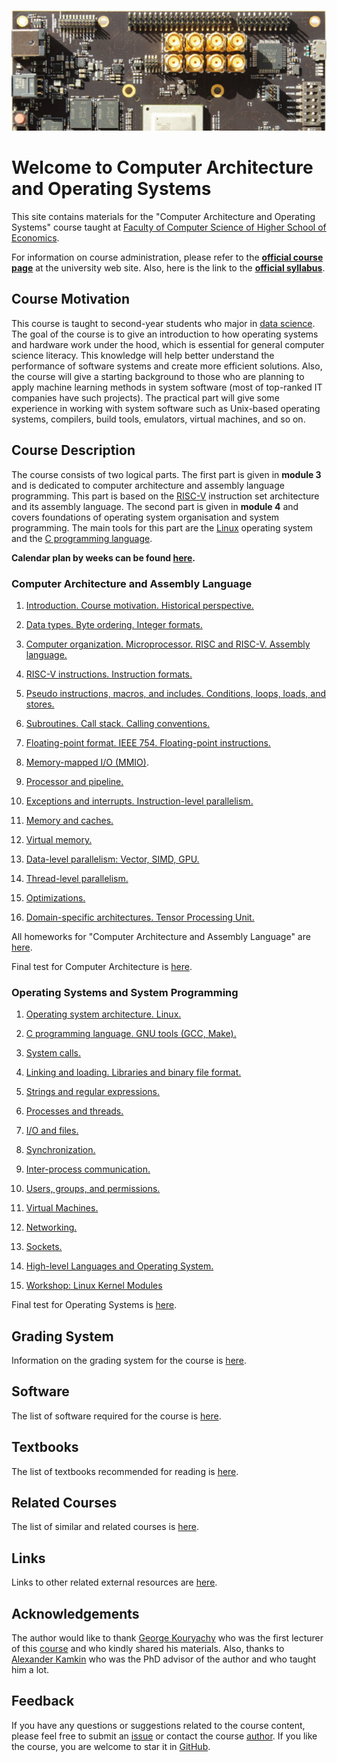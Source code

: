 ![SiFive HiFive Unleashed](images/hifive-unleashed-logo.png)

# Welcome to Computer Architecture and Operating Systems

This site contains materials for the "Computer Architecture and Operating Systems" course taught at
[Faculty of Computer Science of Higher School of Economics](https://cs.hse.ru/en/).

For information on course administration, please refer to the
__[official course page](http://wiki.cs.hse.ru/ACOS_DSBA_2020/2021)__ at the university web site.
Also, here is the link to the __[official syllabus](https://www.hse.ru/edu/courses/375268865)__.

## Course Motivation

This course is taught to second-year students who major in [data science](https://www.hse.ru/en/ba/data/).
The goal of the course is to give an introduction to how operating systems and hardware work under the hood,
which is essential for general computer science literacy.
This knowledge will help better understand the performance of software systems and create more efficient solutions.
Also, the course will give a starting background to those who are planning to apply machine learning methods
in system software (most of top-ranked IT companies have such projects).
The practical part will give some experience in working with system software such as Unix-based operating systems,
compilers, build tools, emulators, virtual machines, and so on. 

## Course Description

The course consists of two logical parts.
The first part is given in __module 3__ and is dedicated to computer architecture and assembly language programming.
This part is based on the [RISC-V](https://en.wikipedia.org/wiki/RISC-V) instruction set architecture
and its assembly language.
The second part is given in __module 4__ and covers foundations of operating system organisation and system programming.
The main tools for this part are the [Linux](https://en.wikipedia.org/wiki/Linux) operating system and
the [C programming language](https://en.wikipedia.org/wiki/C_%28programming_language%29).

__Calendar plan by weeks can be found [here](calendar.md).__

### Computer Architecture and Assembly Language

1. [Introduction. Course motivation. Historical perspective.](part1ca/01_Introduction/lecture.md)

1. [Data types. Byte ordering. Integer formats.](part1ca/02_DataTypes/lecture.md)

1. [Computer organization. Microprocessor. RISC and RISC-V. Assembly language.](part1ca/03_CPU/lecture.md)

1. [RISC-V instructions. Instruction formats.](part1ca/04_Instructions/lecture.md)

1. [Pseudo instructions, macros, and includes. Conditions, loops, loads, and stores.](part1ca/05_MacrosBranchesArrays/lecture.md)

1. [Subroutines. Call stack. Calling conventions.](part1ca/06_CallStack/lecture.md)

1. [Floating-point format. IEEE 754. Floating-point instructions.](part1ca/07_FP/lecture.md)

1. [Memory-mapped I/O (MMIO)](part1ca/08_MMIO/lecture.md).

1. [Processor and pipeline.](part1ca/09_Pipeline/lecture.md)

1. [Exceptions and interrupts. Instruction-level parallelism.](part1ca/10_Exceptions/lecture.md)

1. [Memory and caches.](part1ca/11_Caches/lecture.md)

1. [Virtual memory.](part1ca/12_VM/lecture.md)

1. [Data-level parallelism: Vector, SIMD, GPU.](part1ca/13_DLP/lecture.md)

1. [Thread-level parallelism.](part1ca/14_TLP/lecture.md)

1. [Optimizations.](part1ca/15_Optimize/lecture.md)

1. [Domain-specific architectures. Tensor Processing Unit.](part1ca/16_TPU/lecture.md)

All homeworks for "Computer Architecture and Assembly Language"
are [here](part1ca/Tasks/homeworks.md).

Final test for Computer Architecture is [here](part1ca/final_test.md).

### Operating Systems and System Programming

1. [Operating system architecture. Linux.](part2os/01_OS_Architecture/lecture.md)

1. [C programming language. GNU tools (GCC, Make).](part2os/02_C/lecture.md)

1. [System calls.](part2os/03_SystemCalls/lecture.md)

1. [Linking and loading. Libraries and binary file format.](part2os/04_Linking/lecture.md)

1. [Strings and regular expressions.](part2os/05_Strings/lecture.md)

1. [Processes and threads.](part2os/06_Processes/lecture.md)

1. [I/O and files.](part2os/07_Synch/lecture.md)

1. [Synchronization.](part2os/08_IPC/lecture.md)

1. [Inter-process communication.](part2os/09_IPC/lecture.md)

1. [Users, groups, and permissions.](part2os/10_Permissions/lecture.md)

1. [Virtual Machines.](part2os/11_VM/lecture.md)

1. [Networking.](part2os/12_Networking/lecture.md)

1. [Sockets.](part2os/13_Sockets/lecture.md)

1. [High-level Languages and Operating System.](part2os/14_Python/lecture.md)

1. [Workshop: Linux Kernel Modules](part2os/XX_Linux_Modules/lecture.md)

Final test for Operating Systems is [here](part2os/final_test.md).

## Grading System

Information on the grading system for the course is [here](grades.md).

## Software

The list of software required for the course is [here](software.md). 

## Textbooks

The list of textbooks recommended for reading is [here](books.md).

## Related Courses

The list of similar and related courses is [here](courses.md).

## Links

Links to other related external resources are [here](links.md).

## Acknowledgements

The author would like to thank [George Kouryachy](https://uneex.ru/) who was the first lecturer
of this [course](https://uneex.ru/HSE) and who kindly shared his materials.
Also, thanks to [Alexander Kamkin](https://www.hse.ru/org/persons/209608913)
who was the PhD advisor of the author and who taught him a lot.

## Feedback

If you have any questions or suggestions related to the course content, please feel free to submit
an [issue](https://github.com/andrewt0301/hse-acos-course/issues)
or contact the course [author](https://github.com/andrewt0301). 
If you like the course, you are welcome to star it in
[GitHub](https://github.com/andrewt0301/hse-acos-course).
